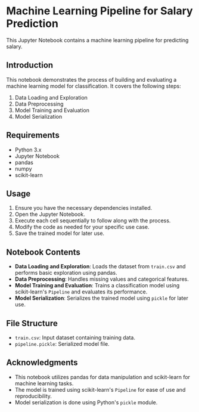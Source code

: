 # Machine Learning Pipeline for Salary Prediction

This Jupyter Notebook contains a machine learning pipeline for predicting salary.

## Introduction

This notebook demonstrates the process of building and evaluating a machine learning model for classification. It covers the following steps:

1. Data Loading and Exploration
2. Data Preprocessing
3. Model Training and Evaluation
4. Model Serialization

## Requirements

- Python 3.x
- Jupyter Notebook
- pandas
- numpy
- scikit-learn

## Usage

1. Ensure you have the necessary dependencies installed.
2. Open the Jupyter Notebook.
3. Execute each cell sequentially to follow along with the process.
4. Modify the code as needed for your specific use case.
5. Save the trained model for later use.

## Notebook Contents

- **Data Loading and Exploration**: Loads the dataset from `train.csv` and performs basic exploration using pandas.
- **Data Preprocessing**: Handles missing values and categorical features.
- **Model Training and Evaluation**: Trains a classification model using scikit-learn's `Pipeline` and evaluates its performance.
- **Model Serialization**: Serializes the trained model using `pickle` for later use.

## File Structure

- `train.csv`: Input dataset containing training data.
- `pipeline.pickle`: Serialized model file.

## Acknowledgments

- This notebook utilizes pandas for data manipulation and scikit-learn for machine learning tasks.
- The model is trained using scikit-learn's `Pipeline` for ease of use and reproducibility.
- Model serialization is done using Python's `pickle` module.
